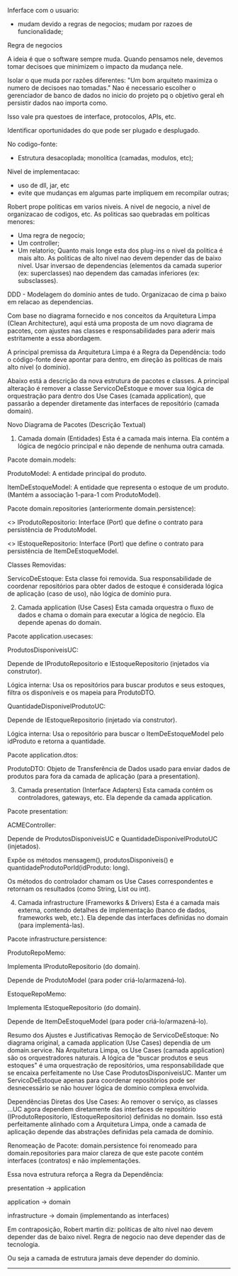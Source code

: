 Inferface com o usuario:
- mudam devido a regras de negocios;
   mudam por razoes de funcionalidade;
  
Regra de negocios

A ideia é que o software sempre muda. Quando pensamos nele, devemos
tomar decisoes que minimizem o impacto da mudança nele.

Isolar o que muda por razões diferentes:
"Um bom arquiteto maximiza o numero de decisoes nao tomadas."
Nao é necessario escolher o gerenciador de banco de dados no inicio do projeto
pq o objetivo geral eh persistir dados nao importa como.

Isso vale pra questoes de interface, protocolos, APIs, etc.

Identificar oportunidades do que pode ser plugado e desplugado.

No codigo-fonte:
- Estrutura desacoplada; monolítica (camadas, modulos, etc);

Nivel de implementacao:
- uso de dll, jar, etc
- evite que mudanças em algumas parte impliquem em recompilar outras;

Robert prope politicas em varios niveis. A nivel de negocio, a nivel de organizacao de codigos, etc.
As politicas sao quebradas em politicas menores:
- Uma regra de negocio;
- Um controller;
- Um relatorio;
Quanto mais longe esta dos plug-ins o nivel da politica é mais alto.
As politicas de alto nivel nao devem depender das de baixo nivel.
Usar inversao de dependencias (elementos da camada superior (ex: superclasses) nao dependem das camadas inferiores (ex: subsclasses).

DDD - Modelagem do domínio antes de tudo.
Organizacao de cima p baixo em relacao as dependencias.

Com base no diagrama fornecido e nos conceitos da Arquitetura Limpa (Clean Architecture), aqui está uma proposta de um novo diagrama de pacotes, com ajustes nas classes e responsabilidades para aderir mais estritamente a essa abordagem.

A principal premissa da Arquitetura Limpa é a Regra da Dependência: todo o código-fonte deve apontar para dentro, em direção às políticas de mais alto nível (o domínio).

Abaixo está a descrição da nova estrutura de pacotes e classes. A principal alteração é remover a classe ServicoDeEstoque e mover sua lógica de orquestração para dentro dos Use Cases (camada application), que passarão a depender diretamente das interfaces de repositório (camada domain).

Novo Diagrama de Pacotes (Descrição Textual)
1. Camada domain (Entidades)
Esta é a camada mais interna. Ela contém a lógica de negócio principal e não depende de nenhuma outra camada.

Pacote domain.models:

ProdutoModel: A entidade principal do produto.

ItemDeEstoqueModel: A entidade que representa o estoque de um produto. (Mantém a associação 1-para-1 com ProdutoModel).

Pacote domain.repositories (anteriormente domain.persistence):

<<interface>> IProdutoRepositorio: Interface (Port) que define o contrato para persistência de ProdutoModel.

<<interface>> IEstoqueRepositorio: Interface (Port) que define o contrato para persistência de ItemDeEstoqueModel.

Classes Removidas:

ServicoDeEstoque: Esta classe foi removida. Sua responsabilidade de coordenar repositórios para obter dados de estoque é considerada lógica de aplicação (caso de uso), não lógica de domínio pura.

2. Camada application (Use Cases)
Esta camada orquestra o fluxo de dados e chama o domain para executar a lógica de negócio. Ela depende apenas do domain.

Pacote application.usecases:

ProdutosDisponiveisUC:

Depende de IProdutoRepositorio e IEstoqueRepositorio (injetados via construtor).

Lógica interna: Usa os repositórios para buscar produtos e seus estoques, filtra os disponíveis e os mapeia para ProdutoDTO.

QuantidadeDisponivelProdutoUC:

Depende de IEstoqueRepositorio (injetado via construtor).

Lógica interna: Usa o repositório para buscar o ItemDeEstoqueModel pelo idProduto e retorna a quantidade.

Pacote application.dtos:

ProdutoDTO: Objeto de Transferência de Dados usado para enviar dados de produtos para fora da camada de aplicação (para a presentation).

3. Camada presentation (Interface Adapters)
Esta camada contém os controladores, gateways, etc. Ela depende da camada application.

Pacote presentation:

ACMEController:

Depende de ProdutosDisponiveisUC e QuantidadeDisponivelProdutoUC (injetados).

Expõe os métodos mensagem(), produtosDisponiveis() e quantidadeProdutoPorId(idProduto: long).

Os métodos do controlador chamam os Use Cases correspondentes e retornam os resultados (como String, List<ProdutoDTO> ou int).

4. Camada infrastructure (Frameworks & Drivers)
Esta é a camada mais externa, contendo detalhes de implementação (banco de dados, frameworks web, etc.). Ela depende das interfaces definidas no domain (para implementá-las).

Pacote infrastructure.persistence:

ProdutoRepoMemo:

Implementa IProdutoRepositorio (do domain).

Depende de ProdutoModel (para poder criá-lo/armazená-lo).

EstoqueRepoMemo:

Implementa IEstoqueRepositorio (do domain).

Depende de ItemDeEstoqueModel (para poder criá-lo/armazená-lo).

Resumo dos Ajustes e Justificativas
Remoção de ServicoDeEstoque: No diagrama original, a camada application (Use Cases) dependia de um domain.service. Na Arquitetura Limpa, os Use Cases (camada application) são os orquestradores naturais. A lógica de "buscar produtos e seus estoques" é uma orquestração de repositórios, uma responsabilidade que se encaixa perfeitamente no Use Case ProdutosDisponiveisUC. Manter um ServicoDeEstoque apenas para coordenar repositórios pode ser desnecessário se não houver lógica de domínio complexa envolvida.

Dependências Diretas dos Use Cases: Ao remover o serviço, as classes ...UC agora dependem diretamente das interfaces de repositório (IProdutoRepositorio, IEstoqueRepositorio) definidas no domain. Isso está perfeitamente alinhado com a Arquitetura Limpa, onde a camada de aplicação depende das abstrações definidas pela camada de domínio.

Renomeação de Pacote: domain.persistence foi renomeado para domain.repositories para maior clareza de que este pacote contém interfaces (contratos) e não implementações.

Essa nova estrutura reforça a Regra da Dependência:

presentation -> application

application -> domain

infrastructure -> domain (implementando as interfaces)

Em contraposição, Robert martin diz: politicas de alto nivel nao devem depender das de baixo nivel.
Regra de negocio nao deve depender das de tecnologia.

Ou seja a camada de estrutura jamais deve depender do dominio.

---
